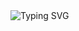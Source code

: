 <div>
  <img align="left" src="https://readme-typing-svg.demolab.com?font=Ramabharda&duration=700&size=15&color=0969DA&multiline=True&repeat=False&width=440&height=600&lines=$+Pip+install+Kinga;;██████████████████████████████████████ 100%;;Successfully+installed+Kinga;;;$+Python+-m+Kinga+download+'en';;██████████████████████████████████████ 100%;;Installed+model+'en';;;$+Python;;>+import+Kinga;>+file+=+open('readme.md');>+print(file);;Hello,+if+you've+made+it+this+far,;don't+think+I'm+going+to+write+anything;creative+here,+I'm+just+trying+to+code+something,;fix+bugs,+and+turn+it+into+something+useful.;It+would+be+nice+to+make+someone's+job+more;enjoyable+without+having+to+deal+with+all+this.;Yes...that's+what+I'm+trying+to+do.;Thanks,+cheers." alt="Typing SVG" />
</div>
